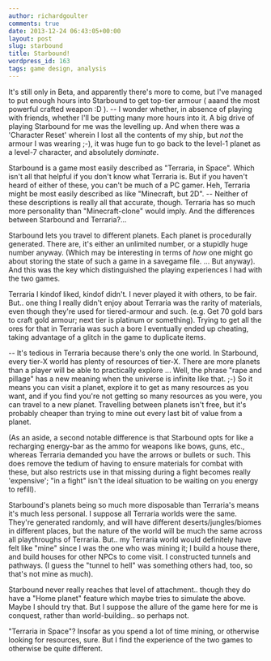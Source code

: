 ```yaml
---
author: richardgoulter
comments: true
date: 2013-12-24 06:43:05+00:00
layout: post
slug: starbound
title: Starbound!
wordpress_id: 163
tags: game design, analysis
---
```


It's still only in Beta, and apparently there's more to come, but I've managed to put enough hours into Starbound to get top-tier armour ( aaand the most powerful crafted weapon :D ).
-- I wonder whether, in absence of playing with friends, whether I'll be putting many more hours into it. A big drive of playing Starbound for me was the levelling up.
And when there was a 'Character Reset' wherein I lost all the contents of my ship, but *not* the armour I was wearing ;-), it was huge fun to go back to the level-1 planet as a level-7 character, and absolutely _dominate_.

Starbound is a game most easily described as "Terraria, in Space".
Which isn't all that helpful if you don't know what Terraria is. But if you haven't heard of either of these, you can't be much of a PC gamer. Heh, Terraria might be most easily described as like "Minecraft, but 2D". -- Neither of these descriptions is really all that accurate, though.
Terraria has so much more personality than "Minecraft-clone" would imply.
And the differences between Starbound and Terraria?...

Starbound lets you travel to different planets.
Each planet is procedurally generated. There are, it's either an unlimited number, or a stupidly huge number anyway. (Which may be interesting in terms of *how* one might go about storing the state of such a game in a savegame file. ... But anyway).
And this was the key which distinguished the playing experiences I had with the two games.

Terraria I kindof liked, kindof didn't.
I never played it with others, to be fair.
But.. one thing I really didn't enjoy about Terraria was the rarity of materials, even though they're used for tiered-armour and such. (e.g. Get 70 gold bars to craft gold armour; next tier is platinum or something). Trying to get all the ores for that in Terraria was such a bore I eventually ended up cheating, taking advantage of a glitch in the game to duplicate items.

-- It's tedious in Terraria because there's only the one world.
In Starbound, every tier-X world has plenty of resources of tier-X. There are more planets than a player will be able to practically explore ... Well, the phrase "rape and pillage" has a new meaning when the universe is infinite like that. ;-)
So it means you can visit a planet, explore it to get as many resources as you want, and if you find you're not getting so many resources as you were, you can travel to a new planet. Travelling between planets isn't free, but it's probably cheaper than trying to mine out every last bit of value from a planet.

(As an aside, a second notable difference is that Starbound opts for like a recharging energy-bar as the ammo for weapons like bows, guns, etc., whereas Terraria demanded you have the arrows or bullets or such. This does remove the tedium of having to ensure materials for combat with these, but also restricts use in that missing during a fight becomes really 'expensive'; "in a fight" isn't the ideal situation to be waiting on you energy to refill).

Starbound's planets being so much more disposable than Terraria's means it's much less personal.
I suppose all Terraria worlds were the same. They're generated randomly, and will have different deserts/jungles/biomes in different places, but the nature of the world will be much the same across all playthroughs of Terraria. But.. my Terraria world would definitely have felt like "mine" since I was the one who was mining it; I build a house there, and build houses for other NPCs to come visit. I constructed tunnels and pathways. (I guess the "tunnel to hell" was something others had, too, so that's not mine as much).

Starbound never really reaches that level of attachment.. though they do have a "Home planet" feature which maybe tries to simulate the above. Maybe I should try that.
But I suppose the allure of the game here for me is conquest, rather than world-building.. so perhaps not.

"Terraria in Space"?
Insofar as you spend a lot of time mining, or otherwise looking for resources, sure. But I find the experience of the two games to otherwise be quite different.
